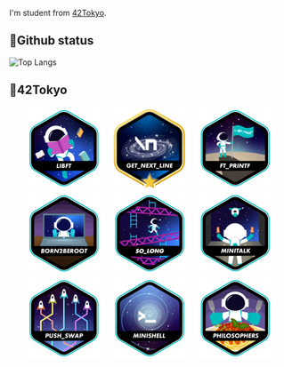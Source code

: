 I'm student from [42Tokyo](https://42tokyo.jp/).

## 🤖Github status
<p align="left">
  <img alt="Top Langs" height="150px" src="https://github-readme-stats.vercel.app/api/top-langs/?username=kotaiijima&layout=compact&show_icons=true&theme=radical" />
<!--   <img alt="github stats" height="150px" src="https://github-readme-stats.vercel.app/api?username=kotaiijima&theme=radical&show_icons=ture" /> -->
</p>

## 🚀42Tokyo

<div align="center">

[![Libft](https://github.com/kotaiijima/kotaiijima/blob/main/42_badges/libfte.png)](https://github.com/kotaiijima/libft)
[![GNL](https://github.com/kotaiijima/kotaiijima/blob/main/42_badges/get_next_linem.png)](https://github.com/kotaiijima/get_next_line)
[![ft_printf](https://github.com/kotaiijima/kotaiijima/blob/main/42_badges/ft_printfe.png)](https://github.com/kotaiijima/ft_printf)
[![B2B](https://github.com/kotaiijima/kotaiijima/blob/main/42_badges/born2beroote.png)](#)
[![so_long](https://github.com/kotaiijima/kotaiijima/blob/main/42_badges/so_longe.png)](https://github.com/kotaiijima/so_long )
[![minitalk](https://github.com/kotaiijima/kotaiijima/blob/main/42_badges/minitalke.png)](https://github.com/kotaiijima/minitalk)
[![push_swap](https://github.com/kotaiijima/kotaiijima/blob/main/42_badges/push_swape.png)](https://github.com/kotaiijima/push_swap)
[![minishell](https://github.com/kotaiijima/kotaiijima/blob/main/42_badges/minishelle.png)](#)
[![phirosophers](https://github.com/kotaiijima/kotaiijima/blob/main/42_badges/philosopherse.png)](#)

</div>
